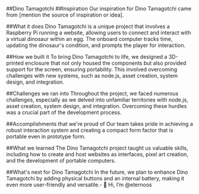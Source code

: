 ##Dino Tamagotchi
##Inspiration
Our inspiration for Dino Tamagotchi came from [mention the source of inspiration or idea].

##What it does
Dino Tamagotchi is a unique project that involves a Raspberry Pi running a website, allowing users to connect and interact with a virtual dinosaur within an egg. The onboard computer tracks time, updating the dinosaur's condition, and prompts the player for interaction.

##How we built it
To bring Dino Tamagotchi to life, we designed a 3D-printed enclosure that not only housed the components but also provided support for the screen, ensuring portability. This involved overcoming challenges with new systems, such as node.js, asset creation, system design, and integration.

##Challenges we ran into
Throughout the project, we faced numerous challenges, especially as we delved into unfamiliar territories with node.js, asset creation, system design, and integration. Overcoming these hurdles was a crucial part of the development process.

##Accomplishments that we're proud of
Our team takes pride in achieving a robust interaction system and creating a compact form factor that is portable even in prototype form.

##What we learned
The Dino Tamagotchi project taught us valuable skills, including how to create and host websites as interfaces, pixel art creation, and the development of portable computers.

##What's next for Dino Tamagotchi
In the future, we plan to enhance Dino Tamagotchi by adding physical buttons and an internal battery, making it even more user-friendly and versatile.- 👋 Hi, I’m @eternoos

<!---
eternoos/eternoos is a ✨ special ✨ repository because its `README.md` (this file) appears on your GitHub profile.
You can click the Preview link to take a look at your changes.
--->
